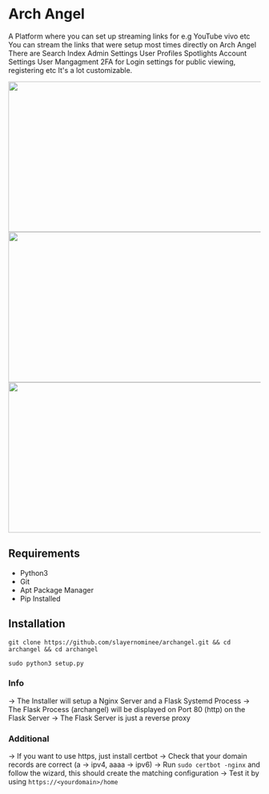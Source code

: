 # Arch Angel
A Platform where you can set up streaming links for e.g YouTube vivo etc
You can stream the links that were setup most times directly on Arch Angel
There are Search Index Admin Settings User Profiles Spotlights Account Settings
User Mangagment 2FA for Login settings for public viewing, registering etc
It's a lot customizable.

<img style="width: 600px; height: 300px;" src="https://cdn.discordapp.com/attachments/801551579455029299/964096077194207262/unknown.png?size=4096">
<img style="width: 600px; height: 300px;" src="https://cdn.discordapp.com/attachments/801551579455029299/957640743915253791/unknown.png?size=4096">
<img style="width: 600px; height: 300px;" src="https://cdn.discordapp.com/attachments/801551579455029299/954049659423318016/unknown.png?size=4096">

## Requirements
- Python3
- Git
- Apt Package Manager
- Pip Installed
## Installation
`git clone https://github.com/slayernominee/archangel.git && cd archangel && cd archangel`

`sudo python3 setup.py`

### Info
-> The Installer will setup a Nginx Server and a Flask Systemd Process
-> The Flask Process (archangel) will be displayed on Port 80 (http) on the Flask Server
-> The Flask Server is just a reverse proxy
### Additional
-> If you want to use https, just install certbot
-> Check that your domain records are correct (a -> ipv4, aaaa -> ipv6)
-> Run `sudo certbot -nginx` and follow the wizard, this should create the matching configuration
-> Test it by using `https://<yourdomain>/home`
